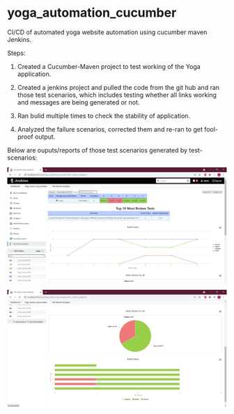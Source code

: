 # yoga_automation_cucumber
CI/CD of automated yoga website automation using cucumber maven Jenkins.

Steps:

1) Created a Cucumber-Maven project to test working of the Yoga application.

2) Created a jenkins project and pulled the code from the git hub and ran those test scenarios, which includes testing whether all links working and messages are being generated or not.

3) Ran bulid multiple times to check the stability of application.

4) Analyzed the failure scenarios, corrected them and re-ran to get fool-proof output.

Below are ouputs/reports of those test scenarios generated by test-scenarios:

![myimage-alt-tag](https://github.com/srirvali33/yoga_automation_cucumber/blob/master/image1.JPG)




![myimage-alt-tag](https://github.com/srirvali33/yoga_automation_cucumber/blob/master/image2.JPG)
